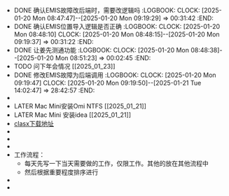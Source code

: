 - DONE 确认EMIS故障改后端时，需要改逻辑吗
  :LOGBOOK:
  CLOCK: [2025-01-20 Mon 08:47:47]--[2025-01-20 Mon 09:19:29] =>  00:31:42
  :END:
- DONE 确认EMIS位置导入逻辑是否正确
  :LOGBOOK:
  CLOCK: [2025-01-20 Mon 08:48:10]
  CLOCK: [2025-01-20 Mon 08:48:15]--[2025-01-20 Mon 09:19:37] =>  00:31:22
  :END:
- DONE 让姜先测通功能
  :LOGBOOK:
  CLOCK: [2025-01-20 Mon 08:48:38]--[2025-01-20 Mon 08:51:23] =>  00:02:45
  :END:
- TODO 问下年会情况 [[2025_01_23]]
- DONE 修改EMIS故障为后端调用
  :LOGBOOK:
  CLOCK: [2025-01-20 Mon 09:19:47]
  CLOCK: [2025-01-20 Mon 09:19:50]--[2025-01-21 Tue 14:02:47] =>  28:42:57
  :END:
-
- LATER  Mac Mini安装Omi NTFS [[2025_01_21]]
- LATER Mac Mini 安装idea [[2025_01_21]]
- [clasx下载地址](https://neoladder.com/doc/installers/ClashX.dmg.zip)
-
-
-
- 工作流程：
	- 每天先写一下当天需要做的工作，仅限工作。其他的放在其他流程中
	- 然后根据重要程度排序进行
-
-